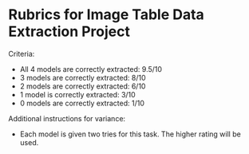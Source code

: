 # Rubrics for Image Table Data Extraction Project

Criteria:
- All 4 models are correctly extracted: 9.5/10
- 3 models are correctly extracted: 8/10
- 2 models are correctly extracted: 6/10
- 1 model is correctly extracted: 3/10
- 0 models are correctly extracted: 1/10

Additional instructions for variance:
- Each model is given two tries for this task. The higher rating will be used.
